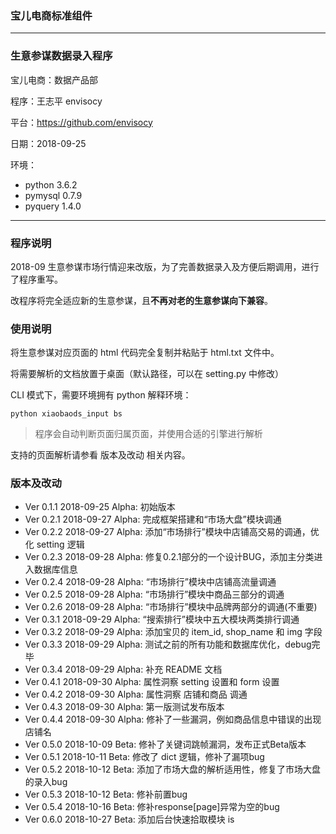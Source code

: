 ### 宝儿电商标准组件

---

### 生意参谋数据录入程序

宝儿电商：数据产品部

程序：王志平 envisocy

平台：https://github.com/envisocy

日期：2018-09-25

环境：
- python 3.6.2
- pymysql 0.7.9
- pyquery 1.4.0

---

### 程序说明

2018-09 生意参谋市场行情迎来改版，为了完善数据录入及方便后期调用，进行了程序重写。

改程序将完全适应新的生意参谋，且**不再对老的生意参谋向下兼容**。

### 使用说明

将生意参谋对应页面的 html 代码完全复制并粘贴于 html.txt 文件中。

将需要解析的文档放置于桌面（默认路径，可以在 setting.py 中修改）

CLI 模式下，需要环境拥有 python 解释环境：

```shell
python xiaobaods_input bs
```

> 程序会自动判断页面归属页面，并使用合适的引擎进行解析

支持的页面解析请参看 版本及改动 相关内容。

### 版本及改动

- Ver 0.1.1 2018-09-25 Alpha: 初始版本
- Ver 0.2.1 2018-09-27 Alpha: 完成框架搭建和“市场大盘”模块调通
- Ver 0.2.2 2018-09-27 Alpha: 添加“市场排行”模块中店铺高交易的调通，优化 setting 逻辑
- Ver 0.2.3 2018-09-28 Alpha: 修复0.2.1部分的一个设计BUG，添加主分类进入数据库信息
- Ver 0.2.4 2018-09-28 Alpha: “市场排行”模块中店铺高流量调通
- Ver 0.2.5 2018-09-28 Alpha: “市场排行”模块中商品三部分的调通
- Ver 0.2.6 2018-09-28 Alpha: “市场排行”模块中品牌两部分的调通(不重要)
- Ver 0.3.1 2018-09-29 Alpha: “搜索排行”模块中五大模块两类排行调通
- Ver 0.3.2 2018-09-29 Alpha: 添加宝贝的 item_id, shop_name 和 img 字段
- Ver 0.3.3 2018-09-29 Alpha: 测试之前的所有功能和数据库优化，debug完毕
- Ver 0.3.4 2018-09-29 Alpha: 补充 README 文档
- Ver 0.4.1 2018-09-30 Alpha: 属性洞察 setting 设置和 form 设置
- Ver 0.4.2 2018-09-30 Alpha: 属性洞察 店铺和商品 调通
- Ver 0.4.3 2018-09-30 Alpha: 第一版测试发布版本
- Ver 0.4.4 2018-09-30 Alpha: 修补了一些漏洞，例如商品信息中错误的出现店铺名
- Ver 0.5.0 2018-10-09 Beta: 修补了关键词跳帧漏洞，发布正式Beta版本
- Ver 0.5.1 2018-10-11 Beta: 修改了 dict 逻辑，修补了漏项bug
- Ver 0.5.2 2018-10-12 Beta: 添加了市场大盘的解析适用性，修复了市场大盘的录入bug
- Ver 0.5.3 2018-10-12 Beta: 修补前置bug
- Ver 0.5.4 2018-10-16 Beta: 修补response[page]异常为空的bug
- Ver 0.6.0 2018-10-27 Beta: 添加后台快速拾取模块 is

